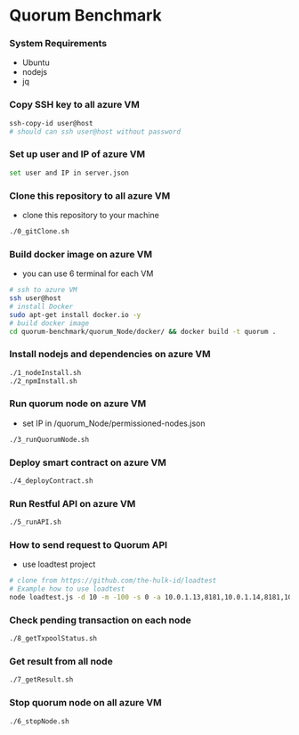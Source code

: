 # Quorum Benchmark
### System Requirements
 - Ubuntu
 - nodejs
 - jq
 
### Copy SSH key to all azure VM
 ```sh
 ssh-copy-id user@host
 # should can ssh user@host without password
 ```
 
### Set up user and IP of azure VM
 ```sh
 set user and IP in server.json
 ```
 
### Clone this repository to all azure VM
 - clone this repository to your machine
 ```sh
 ./0_gitClone.sh
 ```
 
### Build docker image on azure VM
 - you can use 6 terminal for each VM
 ```sh
 # ssh to azure VM
 ssh user@host
 # install Docker
 sudo apt-get install docker.io -y
 # build docker image
 cd quorum-benchmark/quorum_Node/docker/ && docker build -t quorum .
 ```
 
### Install nodejs and dependencies on azure VM
 ```sh
 ./1_nodeInstall.sh
 ./2_npmInstall.sh
 ```
 
### Run quorum node on azure VM
 - set IP in /quorum_Node/permissioned-nodes.json
 ```sh
 ./3_runQuorumNode.sh
 ```

### Deploy smart contract on azure VM
 ```sh
 ./4_deployContract.sh
 ```
 
### Run Restful API on azure VM
 ```sh
 ./5_runAPI.sh
 ```
 
### How to send request to Quorum API
 - use loadtest project
 ```sh
 # clone from https://github.com/the-hulk-id/loadtest
 # Example how to use loadtest
 node loadtest.js -d 10 -m -100 -s 0 -a 10.0.1.13,8181,10.0.1.14,8181,10.0.1.15,8181,10.0.1.16,8181,10.0.1.17,8181,10.0.1.18,8181
 ```

### Check pending transaction on each node
 ```sh
 ./8_getTxpoolStatus.sh
 ```

### Get result from all node
 ```sh
 ./7_getResult.sh
 ```
 
### Stop quorum node on all azure VM
 ```sh
 ./6_stopNode.sh
 ```

